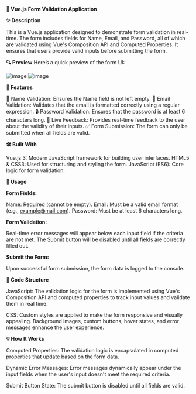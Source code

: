 **📄 Vue.js Form Validation Application**

**✨ Description**

This is a Vue.js application designed to demonstrate form validation in real-time. The form includes fields for Name, Email, and Password, all of which are validated using Vue's Composition API and Computed Properties. It ensures that users provide valid inputs before submitting the form.

**🔍 Preview**
Here’s a quick preview of the form UI:

![image](https://github.com/user-attachments/assets/9602940d-f520-4ebc-be24-9f8b7eb40a85)
![image](https://github.com/user-attachments/assets/5c8c7cc2-0543-41e2-88c8-23b96601ffb1)


**🔧 Features**

📝 Name Validation: Ensures the Name field is not left empty.
📧 Email Validation: Validates that the email is formatted correctly using a regular expression.
🔒 Password Validation: Ensures that the password is at least 6 characters long.
💬 Live Feedback: Provides real-time feedback to the user about the validity of their inputs.
✅ Form Submission: The form can only be submitted when all fields are valid.

**🛠️ Built With**

Vue.js 3: Modern JavaScript framework for building user interfaces.
HTML5 & CSS3: Used for structuring and styling the form.
JavaScript (ES6): Core logic for form validation.

**🚀 Usage**

**Form Fields:**

Name: Required (cannot be empty).
Email: Must be a valid email format (e.g., example@mail.com).
Password: Must be at least 6 characters long.

**Form Validation:**

Real-time error messages will appear below each input field if the criteria are not met.
The Submit button will be disabled until all fields are correctly filled out.

**Submit the Form:**

Upon successful form submission, the form data is logged to the console.




**📂 Code Structure**

JavaScript: The validation logic for the form is implemented using Vue's Composition API and computed properties to track input values and validate them in real time.

CSS: Custom styles are applied to make the form responsive and visually appealing. Background images, custom buttons, hover states, and error messages enhance the user experience.

**💡 How It Works**

Computed Properties: The validation logic is encapsulated in computed properties that update based on the form data.

Dynamic Error Messages: Error messages dynamically appear under the input fields when the user's input doesn't meet the required criteria.

Submit Button State: The submit button is disabled until all fields are valid.
